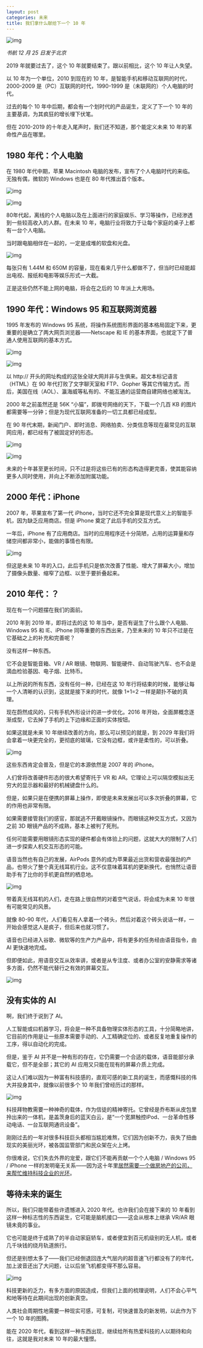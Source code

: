 ```yaml
---
layout: post
categories: 未来
title: 我们拿什么献给下一个 10 年
---
```


![img](/img/2019/12/2020-banner.jpg)

*书航 12 月 25 日发于北京*

2019 年就要过去了，这个 10 年就要结束了。跟以前相比，这个 10 年让人失望。

以 10 年为一个单位，2010 到现在的 10 年，是智能手机和移动互联网的时代，2000-2009 是（PC）互联网的时代，1990-1999 是（未联网的）个人电脑的时代。

过去的每个 10 年中后期，都会有一个划时代的产品诞生，定义了下一个 10 年的主要基调，为其疯狂的增长埋下伏笔。

但在 2010-2019 的十年走入尾声时，我们还不知道，那个能定义未来 10 年的革命性产品在哪里。

## 1980 年代：个人电脑

在 1980 年代中期，苹果 Macintosh 电脑的发布，宣布了个人电脑时代的来临。无独有偶，微软的 Windows 也是在 80 年代推出首个版本。

![img](/img/2019/12/macintosh-1984.jpg)

![img](/img/2019/12/windows-v1.jpg)

80年代起，离线的个人电脑以及在上面进行的家庭娱乐、学习等操作，已经渗透到一些较高收入的人群。在未来 10 年，电脑行业将致力于让每个家庭的桌子上都有一台个人电脑。

当时跟电脑相伴在一起的，一定是成堆的软盘和光盘。

![img](/img/2019/12/cdrom.jpg)

每张只有 1.44M 和 650M 的容量，现在看来几乎什么都做不了，但当时已经能超出电视、报纸和电影等娱乐形式一大截。

正是这些仍然不能上网的电脑，将会在之后的 10 年派上大用场。

## 1990 年代：Windows 95 和互联网浏览器

1995 年发布的 Windows 95 系统，将操作系统图形界面的基本格局固定下来，更重要的是确立了两大网页浏览器——Netscape 和 IE 的基本界面，也就定下了普通人使用互联网的基本方式。

![img](/img/2019/12/netscape.jpg)

![img](/img/2019/12/iexplore.jpg)

以 http:// 开头的网址构成的这张全球大网并非与生俱来。超文本标记语言（HTML）在 90 年代打败了文字聊天室和 FTP、Gopher 等其它传输方式。而后，美国在线（AOL）、瀛海威等私有的、不能互通的运营商自建网络也被淘汰。

2000 年之前虽然还是 56K “小猫”，即拨号网络的天下，下载一个几百 KB 的图片都需要等一分钟；但是为现代互联网准备的一切工具都已经成型。

在 90 年代末期，新闻门户、即时消息、网络拍卖、分类信息等现在最常见的互联网应用，都已经有了被固定好的形态。

![img](/img/2019/12/amazon-1999.jpg)

![img](/img/2019/12/people-s-daily-2000.jpg)

未来的十年甚至更长时间，只不过是将这些已有的形态构造得更完善，使其能容纳更多人同时使用，并向上不断添加附属功能。

## 2000 年代：iPhone

2007 年，苹果宣布了第一代 iPhone，当时它还不完全算是现代意义上的智能手机，因为缺乏应用商店。但是 iPhone 奠定了此后手机的交互方式。

一年后，iPhone 有了应用商店。当时的应用程序还十分简陋，占用的运算量和存储空间都非常小，能做的事情也有限。

![img](/img/2019/12/iphone-os-app-store.jpg)

但这是未来 10 年的入口，此后手机只是依次改善了性能、增大了屏幕大小，增加了摄像头数量、缩窄了边框、以至于要折叠起来。

## 2010 年代：？

现在有一个问题摆在我们的面前。

2010 年到 2019 年，即将过去的这 10 年当中，是否有诞生了什么跟个人电脑、Windows 95 和 IE、iPhone 同等重要的东西出来，乃至未来的 10 年只不过是在它基础之上的补充和完善呢？

没有这样一种东西。

它不会是智能音箱、VR / AR 眼镜、物联网、智能硬件、自动驾驶汽车、也不会是滴血检验基因、电子烟、比特币。

以上所说的所有东西，没有任何一种，已经在这 10 年行将结束的时候，能够让每一个人清晰的认识到，这就是接下来的时代，就像 1+1=2 一样是颠扑不破的真理。

现在蔚然成风的，只有手机外形设计的进一步优化。2016 年开始，全面屏概念逐渐成型，它去掉了手机的上下边缘和正面的实体按钮。

如果这就是未来 10 年继续改善的方向，那么可以预见的就是，到 2029 年我们将会拿着一块更完全的，更彻底的玻璃，它没有边框，或许是柔性的，可以折叠。

![img](/img/2019/12/ms-future-vision.jpg)

这些东西肯定会普及，但是它的本源依然是 2007 年的 iPhone。

人们曾将改善硬件形态的很大希望寄托于 VR 和 AR。它理论上可以隔空模拟出无穷大的显示器和最好的机械键盘什么的。

但是，如果只是在便携的屏幕上操作，即使是未来发展出可以多次折叠的屏幕，它的作用也非常有限。

如果需要接管我们的感官，那就逃不开戴眼镜操作。而眼镜这种交互方式，又因为之前 3D 眼镜产品的不成熟，基本上被判了死刑。

任何可能需要用眼镜形态实现的硬件都会有体验上的问题，这就大大的限制了人们进一步探索人机交互形态的可能。

语音当然也有自己的发展，AirPods 意外的成为苹果最近出货和营收最强劲的产品，也带火了整个真无线耳机行业。这不仅意味着耳机的更新换代，也悄然让语音助手有了比你的手机更自然的栖息地。

![img](/img/2019/12/airpods.jpg)

带着真无线耳机的人们，走在路上很自然的对着空气说话，将会成为未来 10 年很有可能常见的风景。

就像 80-90 年代，人们看见有人拿着一个砖头，然后对着这个砖头说话一样，一开始会感觉这人是疯子，但后来也就习惯了。

语音也已经进入谷歌、微软等的生产力产品中，将有更多的任务经由语音指令，由 AI 更快速地完成。

但即便如此，用语音交互从效率讲，或者是从专注度、或者办公室的安静需求等诸多方面，仍然不能代替行之有效的屏幕交互。

![img](/img/2019/12/im-using-tnt.jpg)

## 没有实体的 AI

啊，我们终于说到了 AI。

人工智能或曰机器学习，将会是一种不具备物理实体形态的工具，十分简略地讲，它目前的作用是让一些原本需要手动的、人工精确定位的、或者反复地重复操作的工序，得以自动化的完成。

但是，鉴于 AI 并不是一种有形的存在，它仍需要一个合适的载体，语音能部分承载它，但不是全部；其它的 AI 应用又只能在现有的屏幕介质上完成。

这让人们难以因为一种富有科技感的，直观可感的新工具的诞生，而感慨科技的伟大并投身其中，就像以前很多个 10 年我们曾经历过的那样。

![img](/img/2019/12/windows-95-tokyo.jpg)

科技拜物教需要一种神奇的载体，作为信徒的精神寄托。它曾经是乔布斯从皮包里拎出来的一体机，是盖茨身后的蓝天白云，是“一个宽屏触控iPod、一台革命性移动电话、一台互联网通讯设备”。

刚刚过去的一年对很多科技巨头都相当尴尬难熬，它们因为创新不力，丧失了扭曲现实的美丽光环，被各国监管部门和民众架在火上烤。

你很难说，它们失去外界的宠爱，跟它们不能再贡献一个个人电脑 / Windows 95 / iPhone 一样的发明毫无关系——因为这十年里[居然需要一个做房地产的公司，来帮忙维持科技企业的光环](https://mp.weixin.qq.com/s/HsUTJQvJO1aGxk6vfcQvqQ)。

## 等待未来的诞生

所以，我们只能带着些许遗憾进入 2020 年代。也许我们会在接下来的 10 年看到这样一种标志性的东西诞生，它可能是脑机接口——这会从根本上继承 VR/AR 眼镜未竟的事业。

它也可能是终于成熟了的半自动家庭轿车，或者便宜到百元机级别的无人机，或者几千块钱的绕月轨道旅行。

但还是别想太多了——我们已经倒退回连大气层内的超音速飞行都没有了的年代，加上波音还出了大问题，让以后坐飞机都变得不那么容易。

![img](/img/2019/12/concord-plane.jpg)

科技更新的乏力，有多方面的原因造成，但我们上面的梳理说明，人们不会心平气和地等待在此期间出现的创新真空。

人类社会周期性地需要一种现实可感，可复制，可快速普及的新发明，以此作为下一个 10 年的图腾。

能在 2020 年代，看到这样一种东西出现，继续给所有热爱科技的人以期待和向往，这就是我对未来 10 年的最大憧憬。